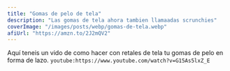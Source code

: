 ```yaml
---
title: "Gomas de pelo de tela"
description: "Las gomas de tela ahora tambien llamaadas scrunchies"
coverImage: "/images/posts/webp/gomas-de-tela.webp"
afiUrl: "https://amzn.to/2J2mQV2"
---
```

Aquí  teneis un vido  de como hacer con retales de tela tu gomas de pelo en forma de lazo.
`youtube:https://www.youtube.com/watch?v=G15As5lxZ_E`